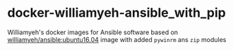 # docker-williamyeh-ansible_with_pip
Williamyeh's docker images for Ansible software based on [williamyeh/ansible:ubuntu16.04](https://hub.docker.com/r/williamyeh/ansible/) image with added `pywinrm` ans `zip` modules
